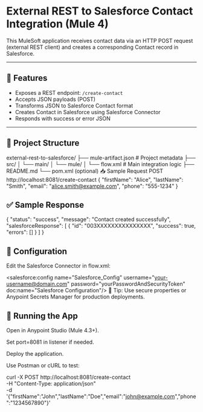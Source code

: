 # External REST to Salesforce Contact Integration (Mule 4)

This MuleSoft application receives contact data via an HTTP POST request (external REST client) and creates a corresponding Contact record in Salesforce.

---

## 📌 Features

- Exposes a REST endpoint: `/create-contact`
- Accepts JSON payloads (POST)
- Transforms JSON to Salesforce Contact format
- Creates Contact in Salesforce using Salesforce Connector
- Responds with success or error JSON

---

## 📂 Project Structure

external-rest-to-salesforce/
├── mule-artifact.json        # Project metadata
├── src/
│   └── main/
│       └── mule/
│           └── flow.xml      # Main integration logic
├── README.md
└── pom.xml (optional)
📥 Sample Request
POST http://localhost:8081/create-contact
{
  "firstName": "Alice",
  "lastName": "Smith",
  "email": "alice.smith@example.com",
  "phone": "555-1234"
}

## ✅ Sample Response
{
  "status": "success",
  "message": "Contact created successfully",
  "salesforceResponse": [
    {
      "id": "003XXXXXXXXXXXXXXX",
      "success": true,
      "errors": []
    }
  ]
}

## 🔧 Configuration
Edit the Salesforce Connector in flow.xml:

<salesforce:config name="Salesforce_Config"
                   username="your-username@domain.com"
                   password="yourPasswordAndSecurityToken"
                   doc:name="Salesforce Configuration"/>
🔐 Tip: Use secure properties or Anypoint Secrets Manager for production deployments.

## 🚀 Running the App
Open in Anypoint Studio (Mule 4.3+).

Set port=8081 in listener if needed.

Deploy the application.

Use Postman or cURL to test:

curl -X POST http://localhost:8081/create-contact \
  -H "Content-Type: application/json" \
  -d '{"firstName":"John","lastName":"Doe","email":"john@example.com","phone":"1234567890"}'
